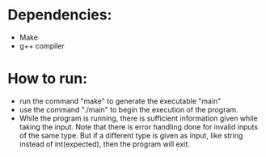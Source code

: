 # Dependencies:
 - Make
 - g++ compiler
# How to run:
 - run the command "make" to generate the executable "main"
 - use the command "./main" to begin the execution of the program.
 - While the program is running, there is sufficient information given while taking the input. Note that there is error handling done for invalid inputs of the same type. But if a different type is given as input, like string instead of int(expected), then the program will exit.

